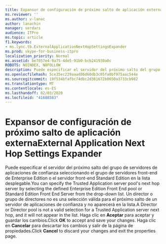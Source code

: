 ```yaml
---
title: Expansor de configuración de próximo salto de aplicación externa
ms.reviewer: ''
ms.author: v-lanac
author: lanachin
manager: serdars
audience: ITPro
ms.topic: article
f1.keywords:
- ms.lync.tb.ExternalApplicationNextHopSettingsExpander
ms.prod: skype-for-business-itpro
localization_priority: Normal
ms.assetid: be7857e4-9a75-4de5-91b0-bcb241930a0c
ROBOTS: NOINDEX, NOFOLLOW
description: Puede especificar el servidor del próximo salto del grupo de servidores de aplicaciones de confianza seleccionando el grupo de servidores front-end de Enterprise Edition o el servidor front-end Standard Edition en la lista desplegable. Un director o grupo de directores no es una selección válida para el próximo salto de un servidor de aplicaciones de confianza y no aparecerá en la lista. Haga clic en Aceptar para aceptar y guardar los cambios. Haga clic en Cancelar para descartar los cambios y salir de la página de propiedades.
ms.openlocfilehash: 5ce35ec229aaad86d60db3c05fa0bf975aac544e
ms.sourcegitcommit: 19f534bfafbc74dbc2d381672b0650a3733cb982
ms.translationtype: MT
ms.contentlocale: es-ES
ms.lasthandoff: 02/03/2020
ms.locfileid: "41688583"
---
```

# <a name="external-application-next-hop-settings-expander"></a><span data-ttu-id="407d1-106">Expansor de configuración de próximo salto de aplicación externa</span><span class="sxs-lookup"><span data-stu-id="407d1-106">External Application Next Hop Settings Expander</span></span>
 
<span data-ttu-id="407d1-107">Puede especificar el servidor del próximo salto del grupo de servidores de aplicaciones de confianza seleccionando el grupo de servidores front-end de Enterprise Edition o el servidor front-end Standard Edition en la lista desplegable.</span><span class="sxs-lookup"><span data-stu-id="407d1-107">You can specify the Trusted Application server pool's next hop server by selecting the defined Enterprise Edition Front End pool or Standard Edition Front End Server from the drop-down list.</span></span> <span data-ttu-id="407d1-108">Un director o grupo de directores no es una selección válida para el próximo salto de un servidor de aplicaciones de confianza y no aparecerá en la lista.</span><span class="sxs-lookup"><span data-stu-id="407d1-108">A Director or Director pool is not a valid selection for a Trusted Application server next hop, and it will not appear in the list.</span></span> <span data-ttu-id="407d1-109">Haga clic en **Aceptar** para aceptar y guardar los cambios.</span><span class="sxs-lookup"><span data-stu-id="407d1-109">Click **OK** to accept and save your changes.</span></span> <span data-ttu-id="407d1-110">Haga clic en **Cancelar** para descartar los cambios y salir de la página de propiedades.</span><span class="sxs-lookup"><span data-stu-id="407d1-110">Click **Cancel** to discard your changes and exit the properties page.</span></span>
  

